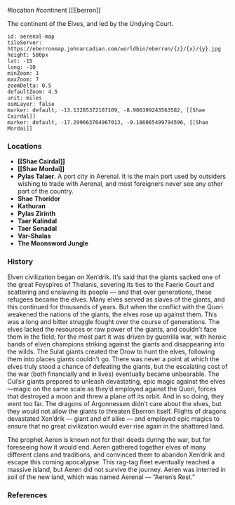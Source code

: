  #location #continent [[Eberron]]

The continent of the Elves, and led by the Undying Court.

```leaflet
id: aerenal-map
tileServer: https://eberronmap.johnarcadian.com/worldbin/eberron/{z}/{x}/{y}.jpg
height: 500px
lat: -15
long: -10
minZoom: 1
maxZoom: 7
zoomDelta: 0.5
defaultZoom: 4.5
unit: miles
osmLayer: false
marker: default, -13.13285372107109, -8.906399243563582, [[Shae Cairdal]]
marker: default, -17.299663704967013, -9.186065499794596, [[Shae Mordai]]
```

### Locations

* **[[Shae Cairdal]]**
* **[[Shae Mordai]]**
* **Pylas Talaer**. A port city in Aerenal. It is the main port used by outsiders wishing to trade with Aerenal, and most foreigners never see any other part of the country. 
* **Shae Thoridor**
* **Kathuran**
* **Pylas Zirinth**
* **Taer Kalindal**
* **Taer Senadal**
* **Var-Shalas**
* **The Moonsword Jungle**

### History

Elven civilization began on Xen’drik. It’s said that the giants sacked one of the great Feyspires of Thelanis, severing its ties to the Faerie Court and scattering and enslaving its people — and that over generations, these refugees became the elves. Many elves served as slaves of the giants, and this continued for thousands of years. But when the conflict with the Quori weakened the nations of the giants, the elves rose up against them. This was a long and bitter struggle fought over the course of generations. The elves lacked the resources or raw power of the giants, and couldn’t face them in the field; for the most part it was driven by guerrilla war, with heroic bands of elven champions striking against the giants and disappearing into the wilds. The Sulat giants created the Drow to hunt the elves, following them into places giants couldn’t go. There was never a point at which the elves truly stood a chance of defeating the giants, but the escalating cost of the war (both financially and in lives) eventually became unbearable. The Cul’sir giants prepared to unleash devastating, epic magic against the elves—magic on the same scale as they’d employed against the Quori, forces that destroyed a moon and threw a plane off its orbit. And in so doing, they went too far. The dragons of Argonnessen didn’t care about the elves, but they would not allow the giants to threaten Eberron itself. Flights of dragons devastated Xen’drik — giant and elf alike — and employed epic magics to ensure that no great civilization would ever rise again in the shattered land.

The prophet Aeren is known not for their deeds during the war, but for foreseeing how it would end. Aeren gathered together elves of many different clans and traditions, and convinced them to abandon Xen’drik and escape this coming apocalypse. This rag-tag fleet eventually reached a massive island, but Aeren did not survive the journey. Aeren was interred in soil of the new land, which was named Aerenal — ”Aeren’s Rest.”

### References

